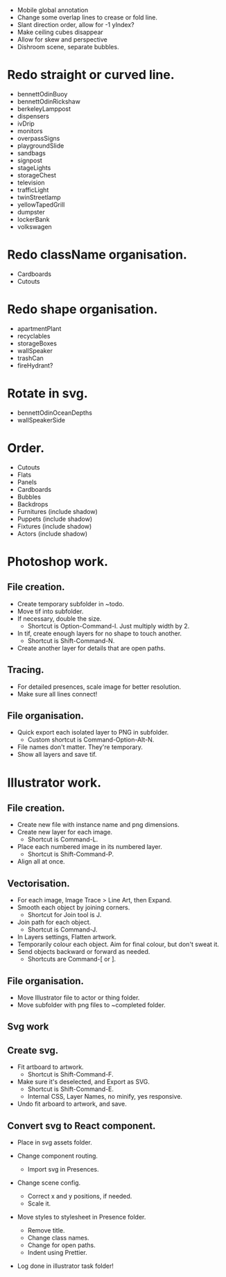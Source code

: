 * Mobile global annotation
* Change some overlap lines to crease or fold line.
* Slant direction order, allow for -1 yIndex?
* Make ceiling cubes disappear
* Allow for skew and perspective
* Dishroom scene, separate bubbles.

# Redo straight or curved line.
* bennettOdinBuoy
* bennettOdinRickshaw
* berkeleyLamppost
* dispensers
* ivDrip
* monitors
* overpassSigns
* playgroundSlide
* sandbags
* signpost
* stageLights
* storageChest
* television
* trafficLight
* twinStreetlamp
* yellowTapedGrill
* dumpster
* lockerBank
* volkswagen

# Redo className organisation.
* Cardboards
* Cutouts

# Redo shape organisation.
* apartmentPlant
* recyclables
* storageBoxes
* wallSpeaker
* trashCan
* fireHydrant?

# Rotate in svg.
* bennettOdinOceanDepths
* wallSpeakerSide

# Order.
* Cutouts
* Flats
* Panels
* Cardboards
* Bubbles
* Backdrops
* Furnitures (include shadow)
* Puppets (include shadow)
* Fixtures (include shadow)
* Actors (include shadow)

# Photoshop work.

## File creation.
* Create temporary subfolder in ~todo.
* Move tif into subfolder.
* If necessary, double the size.
    * Shortcut is Option-Command-I. Just multiply width by 2.
* In tif, create enough layers for no shape to touch another.
    * Shortcut is Shift-Command-N.
* Create another layer for details that are open paths.

## Tracing.
* For detailed presences, scale image for better resolution.
* Make sure all lines connect!

## File organisation.
* Quick export each isolated layer to PNG in subfolder.
    * Custom shortcut is Command-Option-Alt-N.
* File names don't matter. They're temporary.
* Show all layers and save tif.

# Illustrator work.

## File creation.
* Create new file with instance name and png dimensions.
* Create new layer for each image.
    * Shortcut is Command-L.
* Place each numbered image in its numbered layer.
    * Shortcut is Shift-Command-P.
* Align all at once.

## Vectorisation.
* For each image, Image Trace > Line Art, then Expand.
* Smooth each object by joining corners.
    * Shortcut for Join tool is J.
* Join path for each object.
    * Shortcut is Command-J.
* In Layers settings, Flatten artwork.
* Temporarily colour each object. Aim for final colour, but don't sweat it.
* Send objects backward or forward as needed.
    * Shortcuts are Command-[ or ].

## File organisation.
* Move Illustrator file to actor or thing folder.
* Move subfolder with png files to ~completed folder.

## Svg work

## Create svg.
* Fit artboard to artwork.
    * Shortcut is Shift-Command-F.
* Make sure it's deselected, and Export as SVG.
    * Shortcut is Shift-Command-E.
    * Internal CSS, Layer Names, no minify, yes responsive.
* Undo fit arboard to artwork, and save.

## Convert svg to React component.
* Place in svg assets folder.
* Change component routing.
    * Import svg in Presences.
* Change scene config.
    * Correct x and y positions, if needed.
    * Scale it.
* Move styles to stylesheet in Presence folder.
    * Remove title.
    * Change class names.
    * Change for open paths.
    * Indent using Prettier.

* Log done in illustrator task folder!